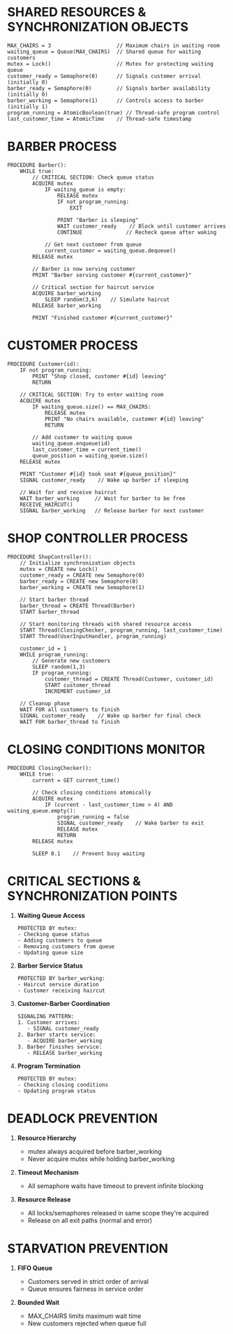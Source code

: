 # SHARED RESOURCES & SYNCHRONIZATION OBJECTS
```
MAX_CHAIRS = 3                     // Maximum chairs in waiting room
waiting_queue = Queue(MAX_CHAIRS)  // Shared queue for waiting customers
mutex = Lock()                     // Mutex for protecting waiting queue
customer_ready = Semaphore(0)      // Signals customer arrival (initially 0)
barber_ready = Semaphore(0)        // Signals barber availability (initially 0)
barber_working = Semaphore(1)      // Controls access to barber (initially 1)
program_running = AtomicBoolean(true) // Thread-safe program control
last_customer_time = AtomicTime    // Thread-safe timestamp
```

# BARBER PROCESS
```
PROCEDURE Barber():
    WHILE true:
        // CRITICAL SECTION: Check queue status
        ACQUIRE mutex
            IF waiting_queue is empty:
                RELEASE mutex
                IF not program_running:
                    EXIT
                
                PRINT "Barber is sleeping"
                WAIT customer_ready    // Block until customer arrives
                CONTINUE              // Recheck queue after waking
            
            // Get next customer from queue
            current_customer = waiting_queue.dequeue()
        RELEASE mutex
        
        // Barber is now serving customer
        PRINT "Barber serving customer #{current_customer}"
        
        // Critical section for haircut service
        ACQUIRE barber_working
            SLEEP random(3,6)    // Simulate haircut
        RELEASE barber_working
        
        PRINT "Finished customer #{current_customer}"
```

# CUSTOMER PROCESS
```
PROCEDURE Customer(id):
    IF not program_running:
        PRINT "Shop closed, customer #{id} leaving"
        RETURN
        
    // CRITICAL SECTION: Try to enter waiting room
    ACQUIRE mutex
        IF waiting_queue.size() == MAX_CHAIRS:
            RELEASE mutex
            PRINT "No chairs available, customer #{id} leaving"
            RETURN
            
        // Add customer to waiting queue
        waiting_queue.enqueue(id)
        last_customer_time = current_time()
        queue_position = waiting_queue.size()
    RELEASE mutex
    
    PRINT "Customer #{id} took seat #{queue_position}"
    SIGNAL customer_ready    // Wake up barber if sleeping
    
    // Wait for and receive haircut
    WAIT barber_working     // Wait for barber to be free
    RECEIVE_HAIRCUT()
    SIGNAL barber_working   // Release barber for next customer
```

# SHOP CONTROLLER PROCESS
```
PROCEDURE ShopController():
    // Initialize synchronization objects
    mutex = CREATE new Lock()
    customer_ready = CREATE new Semaphore(0)
    barber_ready = CREATE new Semaphore(0)
    barber_working = CREATE new Semaphore(1)
    
    // Start barber thread
    barber_thread = CREATE Thread(Barber)
    START barber_thread
    
    // Start monitoring threads with shared resource access
    START Thread(ClosingChecker, program_running, last_customer_time)
    START Thread(UserInputHandler, program_running)
    
    customer_id = 1
    WHILE program_running:
        // Generate new customers
        SLEEP random(1,3)
        IF program_running:
            customer_thread = CREATE Thread(Customer, customer_id)
            START customer_thread
            INCREMENT customer_id
            
    // Cleanup phase
    WAIT FOR all customers to finish
    SIGNAL customer_ready    // Wake up barber for final check
    WAIT FOR barber_thread to finish
```

# CLOSING CONDITIONS MONITOR
```
PROCEDURE ClosingChecker():
    WHILE true:
        current = GET current_time()
        
        // Check closing conditions atomically
        ACQUIRE mutex
            IF (current - last_customer_time > 4) AND waiting_queue.empty():
                program_running = false
                SIGNAL customer_ready    // Wake barber to exit
                RELEASE mutex
                RETURN
        RELEASE mutex
        
        SLEEP 0.1    // Prevent busy waiting
```

# CRITICAL SECTIONS & SYNCHRONIZATION POINTS

1. **Waiting Queue Access**
   ```
   PROTECTED BY mutex:
   - Checking queue status
   - Adding customers to queue
   - Removing customers from queue
   - Updating queue size
   ```

2. **Barber Service Status**
   ```
   PROTECTED BY barber_working:
   - Haircut service duration
   - Customer receiving haircut
   ```

3. **Customer-Barber Coordination**
   ```
   SIGNALING PATTERN:
   1. Customer arrives:
      - SIGNAL customer_ready
   2. Barber starts service:
      - ACQUIRE barber_working
   3. Barber finishes service:
      - RELEASE barber_working
   ```

4. **Program Termination**
   ```
   PROTECTED BY mutex:
   - Checking closing conditions
   - Updating program status
   ```

# DEADLOCK PREVENTION

1. **Resource Hierarchy**
   - mutex always acquired before barber_working
   - Never acquire mutex while holding barber_working

2. **Timeout Mechanism**
   - All semaphore waits have timeout to prevent infinite blocking

3. **Resource Release**
   - All locks/semaphores released in same scope they're acquired
   - Release on all exit paths (normal and error)

# STARVATION PREVENTION

1. **FIFO Queue**
   - Customers served in strict order of arrival
   - Queue ensures fairness in service order

2. **Bounded Wait**
   - MAX_CHAIRS limits maximum wait time
   - New customers rejected when queue full